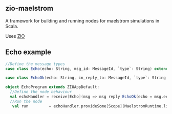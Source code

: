 ## zio-maelstrom

A framework for building and running nodes for maelstrom simulations in Scala.

Uses [ZIO](https://zio.dev)

## Echo example

```scala
//Define the message types
case class Echo(echo: String, msg_id: MessageId, `type`: String) extends MessageWithId derives JsonDecoder

case class EchoOk(echo: String, in_reply_to: MessageId, `type`: String = "echo_ok") extends MessageWithReply derives JsonEncoder

object EchoProgram extends ZIOAppDefault:
  //Define the node behaviour
  val echoHandler = receive[Echo](msg => msg reply EchoOk(echo = msg.echo, in_reply_to = msg.msg_id))
  //Run the node
   val run         = echoHandler.provideSome[Scope](MaelstromRuntime.live)
```